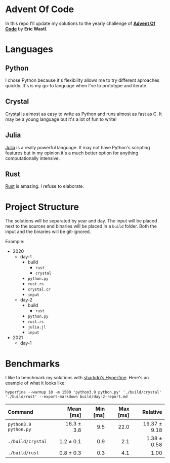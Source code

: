 # Advent Of Code
In this repo I'll update my solutions to the yearly challenge of [**Advent Of Code**](https://adventofcode.com/) by **Eric Wastl**.


# Languages
## Python
I chose Python because it's flexibility allows me to try different aproaches quickly. It's is my go-to language when I've to prototype and iterate.

## Crystal
[Crystal](https://crystal-lang.org/) is almost as easy to write as Python and runs almost as fast as C. It may be a young language but it's a lot of fun to write!

## Julia
[Julia](https://julialang.org/) is a really powerful language. It may not have Python's scripting features but in my opinion it's a much better option for anything computationally intensive.

## Rust
[Rust](https://doc.rust-lang.org/stable/book/title-page.html) is amazing. I refuse to elaborate.


# Project Structure
The solutions will be separated by year and day. The input will be placed next to the sources and binaries will be placed in a `build` folder. Both the input and the binaries will be git-ignored.

Example:
- 2020
  - day-1
    - build
      * `rust`
      * `crystal`
    * `python.py`
    * `rust.rs`
    * `crystal.cr`
    * `input`
  - day-2
    - build
      * `rust`
    * `python.py`
    * `rust.rs`
    * `julia.jl`
    * `input`
- 2021
  - day-1


# Benchmarks

I like to benchmark my solutions with [sharkdp's Hyperfine](https://github.com/sharkdp/hyperfine). Here's an example of what it looks like:

```console
hyperfine --warmup 10 -m 1500 'python3.9 python.py' './build/crystal' './build/rust' --export-markdown build/day-2-report.md
```

| Command               |  Mean [ms] | Min [ms] | Max [ms] |     Relative |
| :-------------------- | ---------: | -------: | -------: | -----------: |
| `python3.9 python.py` | 16.3 ± 3.8 |      9.5 |     22.0 | 19.37 ± 9.18 |
| `./build/crystal`     |  1.2 ± 0.1 |      0.9 |      2.1 |  1.38 ± 0.58 |
| `./build/rust`        |  0.8 ± 0.3 |      0.3 |      4.1 |         1.00 |
